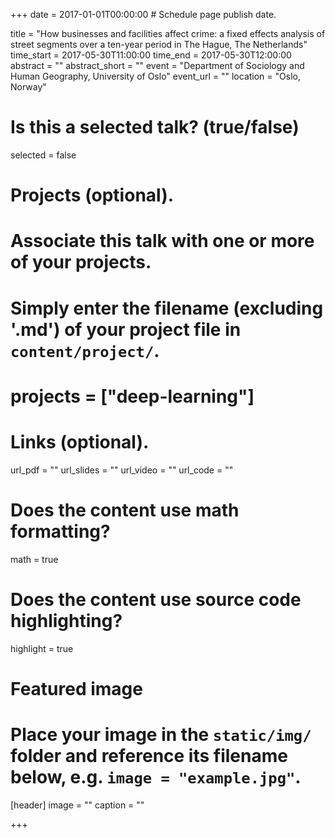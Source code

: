 +++
date = 2017-01-01T00:00:00  # Schedule page publish date.

title = "How businesses and facilities affect crime: a fixed effects analysis of street segments over a ten-year period in The Hague, The Netherlands"
time_start = 2017-05-30T11:00:00
time_end = 2017-05-30T12:00:00
abstract = ""
abstract_short = ""
event = "Department of Sociology and Human Geography, University of Oslo"
event_url = ""
location = "Oslo, Norway"

# Is this a selected talk? (true/false)
selected = false

# Projects (optional).
#   Associate this talk with one or more of your projects.
#   Simply enter the filename (excluding '.md') of your project file in `content/project/`.
# projects = ["deep-learning"]

# Links (optional).
url_pdf = ""
url_slides = ""
url_video = ""
url_code = ""

# Does the content use math formatting?
math = true

# Does the content use source code highlighting?
highlight = true

# Featured image
# Place your image in the `static/img/` folder and reference its filename below, e.g. `image = "example.jpg"`.
[header]
image = ""
caption = ""

+++

<!-- Embed your slides or video here using [shortcodes](https://sourcethemes.com/academic/post/writing-markdown-latex/). Further details can easily be added using *Markdown* and $\rm \LaTeX$ math code. -->

